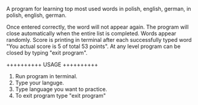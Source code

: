 A program for learning top most used words in polish, english, german, in polish, english, german.

Once entered correctly, the word will not appear again. The program will close automatically when the entire list is completed.
Words appear randomly.
Score is printing in terminal after each successfully typed word "You actual score is 5 of total 53 points".
At any level program can be closed by typing "exit program".


++++++++++ USAGE ++++++++++
1. Run program in terminal.
2. Type your languge.
3. Type language you want to practice.
4. To exit program type "exit program"
